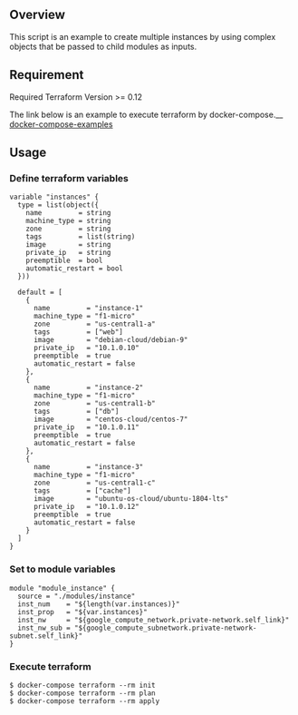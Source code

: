 ## Overview
This script is an example to create multiple instances by using complex objects that be passed to child modules as inputs.

## Requirement
Required Terraform Version >= 0.12

The link below is an example to execute terraform by docker-compose.__
[docker-compose-examples](https://github.com/aoyagi9936/docker-compose-examples/tree/master/terraform/gcp)

## Usage

### Define terraform variables
```
variable "instances" {
  type = list(object({
    name         = string
    machine_type = string
    zone         = string
    tags         = list(string)
    image        = string
    private_ip   = string
    preemptible  = bool
    automatic_restart = bool
  }))
  
  default = [
    {
      name         = "instance-1"
      machine_type = "f1-micro"
      zone         = "us-central1-a"
      tags         = ["web"]      
      image        = "debian-cloud/debian-9"
      private_ip   = "10.1.0.10"
      preemptible  = true
      automatic_restart = false
    },
    {
      name         = "instance-2"
      machine_type = "f1-micro"
      zone         = "us-central1-b"
      tags         = ["db"]
      image        = "centos-cloud/centos-7"
      private_ip   = "10.1.0.11"
      preemptible  = true
      automatic_restart = false
    },
    {
      name         = "instance-3"
      machine_type = "f1-micro"
      zone         = "us-central1-c"
      tags         = ["cache"]
      image        = "ubuntu-os-cloud/ubuntu-1804-lts"
      private_ip   = "10.1.0.12"
      preemptible  = true
      automatic_restart = false
    }
  ]
}
```

### Set to module variables
```
module "module_instance" {
  source = "./modules/instance"
  inst_num    = "${length(var.instances)}"
  inst_prop   = "${var.instances}"
  inst_nw     = "${google_compute_network.private-network.self_link}"
  inst_nw_sub = "${google_compute_subnetwork.private-network-subnet.self_link}"
}
```

### Execute terraform
```shell
$ docker-compose terraform --rm init
$ docker-compose terraform --rm plan
$ docker-compose terraform --rm apply
```
